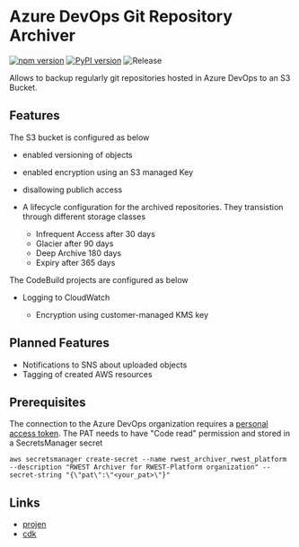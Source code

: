 # Azure DevOps Git Repository Archiver

[![npm version](https://badge.fury.io/js/azure-devops-repository-archiver.svg)](https://badge.fury.io/js/azure-devops-repository-archiver)
[![PyPI version](https://badge.fury.io/py/azure-devops-repository-archiver.svg)](https://badge.fury.io/py/azure-devops-repository-archiver)
![Release](https://github.com/stefanfreitag/azure_s3_repository_archiver/workflows/release/badge.svg)

Allows to backup regularly git repositories hosted in Azure DevOps to an S3 Bucket.

## Features

The S3 bucket is configured as below

* enabled versioning of objects
* enabled encryption using an S3 managed Key
* disallowing publich access
* A lifecycle configuration for the archived repositories. They transistion
  through different storage classes

  * Infrequent Access after 30 days
  * Glacier after 90 days
  * Deep Archive 180 days
  * Expiry after 365 days

The CodeBuild projects are configured as below

* Logging to CloudWatch

  * Encryption using customer-managed KMS key

## Planned Features

* Notifications to SNS about uploaded objects
* Tagging of created AWS resources

## Prerequisites

The connection to the Azure DevOps organization requires a [personal access
token](https://learn.microsoft.com/en-us/azure/devops/organizations/accounts/use-personal-access-tokens-to-authenticate).
The PAT needs to have "Code read" permission and stored in a SecretsManager secret

```shell
aws secretsmanager create-secret --name rwest_archiver_rwest_platform --description "RWEST Archiver for RWEST-Platform organization" --secret-string "{\"pat\":\"<your_pat>\"}"
```

## Links

* [projen](https://github.com/projen/projen)
* [cdk](https://github.com/aws/aws-cdk)
